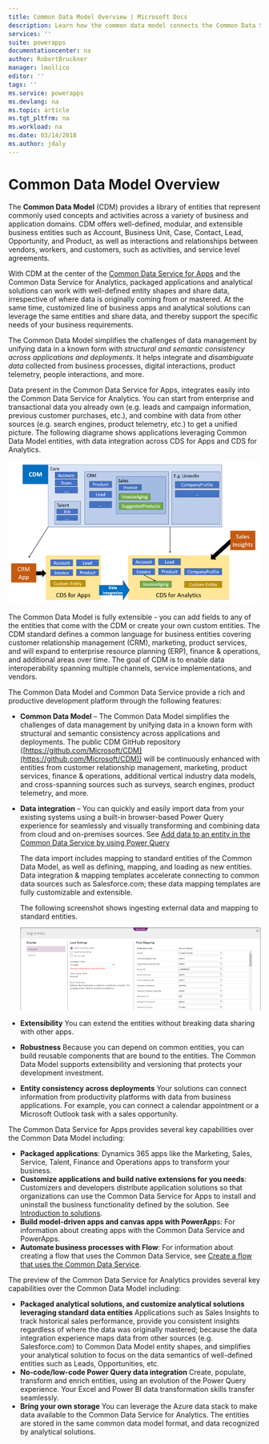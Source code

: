 ```yaml
---
title: Common Data Model Overview | Microsoft Docs
description: Learn how the common data model connects the Common Data Service for Apps with the Common Data Service for Analytics.
services: ''
suite: powerapps
documentationcenter: na
author: RobertBruckner
manager: lmollico
editor: ''
tags: ''
ms.service: powerapps
ms.devlang: na
ms.topic: article
ms.tgt_pltfrm: na
ms.workload: na
ms.date: 03/14/2018
ms.author: jdaly
---
```


# Common Data Model Overview

The **Common Data Model** (CDM) provides a library of entities that represent commonly used concepts and activities across a variety of business and application domains. CDM offers well-defined, modular, and extensible business entities such as Account, Business Unit, Case, Contact, Lead, Opportunity, and Product, as well as interactions and relationships between vendors, workers, and customers, such as activities, and service level agreements. 

With CDM at the center of the [Common Data Service for Apps](../maker/common-data-service/data-platform-intro.md) and the Common Data Service for Analytics<!-- TODO add link -->, packaged applications and analytical solutions can work with well-defined entity shapes and share data, irrespective of where data is originally coming from or mastered. At the same time, customized line of business apps and analytical solutions can leverage the same entities and share data, and thereby support the specific needs of your business requirements. 

The Common Data Model simplifies the challenges of data management by unifying data in a known form with *structural and semantic consistency across applications and deployments*. It helps integrate and *disambiguate data* collected from business processes, digital interactions, product telemetry, people interactions, and more. 

Data present in the Common Data Service for Apps, integrates easily into the Common Data Service for Analytics. You can start from enterprise and transactional data you already own (e.g. leads and campaign information, previous customer purchases, etc.), and combine with data from other sources (e.g. search engines, product telemetry, etc.) to get a unified picture. The following diagrame shows applications leveraging Common Data Model entities, with data integration across CDS for Apps and CDS for Analytics.

![Applications leveraging Common Data Model entities, with Data Integration across CDS for Apps and CDS for Analytics.](media/cdm-overview.png)

The Common Data Model is fully extensible - you can add fields to any of the entities that come with the CDM or create your own custom entities. The CDM standard defines a common language for business entities covering customer relationship management (CRM), marketing, product services, and will expand to enterprise resource planning (ERP), finance & operations, and additional areas over time. The goal of CDM is to enable data interoperability spanning multiple channels, service implementations, and vendors.


The Common Data Model and Common Data Service provide a rich and productive development platform through the following features:

- **Common Data Model** – The Common Data Model simplifies the challenges of data management by unifying data in a known form with structural and semantic consistency across applications and deployments. The public CDM GitHub repository ([https://github.com/Microsoft/CDM](https://github.com/Microsoft/CDM)) will be continuously enhanced with entities from customer relationship management, marketing, product services, finance & operations, additional vertical industry data models, and cross-spanning sources such as surveys, search engines, product telemetry, and more.
- **Data integration** – You can quickly and easily import data from your existing systems using a built-in browser-based Power Query experience for seamlessly and visually transforming and combining data from cloud and on-premises sources. See [Add data to an entity in the Common Data Service by using Power Query](../maker/common-data-service/data-platform-cds-newentity-pq.md)
 
     The data import includes mapping to standard entities of the Common Data Model, as well as defining, mapping, and loading as new entities. Data integration & mapping templates accelerate connecting to common data sources such as Salesforce.com; these data mapping templates are fully customizable and extensible. 
 
     The following screenshot shows ingesting external data and mapping to standard entities. 

    ![Ingest of external data and mapping to standard entities](media/cdm-mapping-entities.png)
 
- **Extensibility** You can extend the entities without breaking data sharing with other apps.
- **Robustness**  Because you can depend on common entities, you can build reusable components that are bound to the entities. The Common Data Model supports extensibility and versioning that protects your development investment.
- **Entity consistency across deployments** Your solutions can connect information from productivity platforms with data from business applications. For example, you can connect a calendar appointment or a Microsoft Outlook task with a sales opportunity. 

The Common Data Service for Apps provides several key capabilities over the Common Data Model including:

- **Packaged applications**: Dynamics 365 apps like the Marketing, Sales, Service, Talent, Finance and Operations apps to transform your business.
- **Customize applications and build native extensions for you needs**: Customizers and developers distribute application solutions so that organizations can use the Common Data Service for Apps to install and uninstall the business functionality defined by the solution. See [Introduction to solutions](../developer/common-data-service/introduction-solutions.md).
- **Build model-driven apps and canvas apps with PowerApp**s: For information about creating apps with the Common Data Service and PowerApps<!-- TODO:  see [Overview of building a model-driven app](../model-driven-app-overview.md). -->.
- **Automate business processes with Flow**: For information about creating a flow that uses the Common Data Service, see [Create a flow that uses the Common Data Service](/flow/common-data-model-intro).

The preview of the Common Data Service for Analytics provides several key capabilities over the Common Data Model including:

- **Packaged analytical solutions, and customize analytical solutions leveraging standard data entities** Applications such as Sales Insights to track historical sales performance, provide you consistent insights regardless of where the data was originally mastered; because the data integration experience maps data from other sources (e.g. Salesforce.com) to Common Data Model entity shapes, and simplifies your analytical solution to focus on the data semantics of well-defined entities such as Leads, Opportunities, etc.
- **No-code/low-code Power Query data integration** Create, populate, transform and enrich entities, using an evolution of the Power Query experience. Your Excel and Power BI data transformation skills transfer seamlessly. 
- **Bring your own storage** You can leverage the Azure data stack to make data available to the Common Data Service for Analytics. The entities are stored in the same common data model format, and data recognized by analytical solutions.
